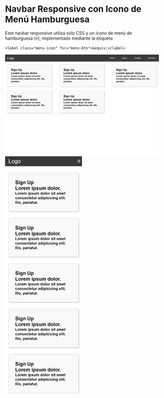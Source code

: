 # Navbar Responsive con Icono de Menú Hamburguesa

Este navbar responsive utiliza solo CSS y un ícono de menú de hamburguesa (≡), implementado mediante la etiqueta 

`
<label class="menu-icon" for="menu-btn">&equiv;</label>
`

![](./screenshots/desktop.png)
<img src="./screenshots/mobile.png" width="50%" >